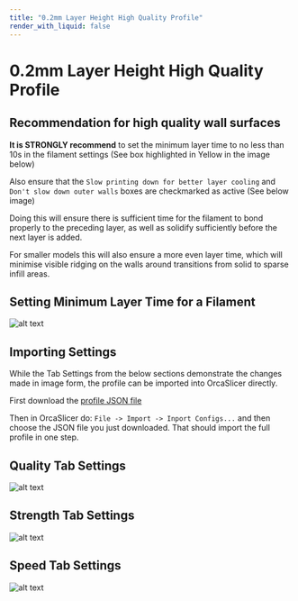 ```yaml
---
title: "0.2mm Layer Height High Quality Profile"
render_with_liquid: false
---
```





# 0.2mm Layer Height High Quality Profile

## Recommendation for high quality wall surfaces

**It is STRONGLY recommend** to set the minimum layer time to no less than 10s in the filament settings (See box highlighted in Yellow in the image below)

Also ensure that the `Slow printing down for better layer cooling` and `Don't slow down outer walls` boxes are checkmarked as active (See below image)

Doing this will ensure there is sufficient time for the filament to bond properly to the preceding layer, as well as solidify sufficiently before the next layer is added.

For smaller models this will also ensure a more even layer time, which will minimise visible ridging on the walls around transitions from solid to sparse infill areas.

## Setting Minimum Layer Time for a Filament
![alt text](https://github.com/qidi-community/Plus4-Wiki/blob/main/content/orca-slicer-settings/Print_Profiles/High-Quality-0.2/Min-Layer-Time.png "Minimum Layer Time")

## Importing Settings

While the Tab Settings from the below sections demonstrate the changes made in image form, the profile can be imported into OrcaSlicer directly.

First download the [profile JSON file](https://raw.githubusercontent.com/qidi-community/Plus4-Wiki/refs/heads/main/content/orca-slicer-settings/Print_Profiles/High-Quality-0.2/0.20mm%20-%20High%20Quality%20-%20QDN040.json)

Then in OrcaSlicer do: `File -> Import -> Inport Configs...` and then choose the JSON file you just downloaded.  That should import the full profile in one step.

## Quality Tab Settings

![alt text](https://github.com/qidi-community/Plus4-Wiki/blob/main/content/orca-slicer-settings/Print_Profiles/High-Quality-0.2/Quality.png "Quality Tab Settings")

## Strength Tab Settings

![alt text](https://github.com/qidi-community/Plus4-Wiki/blob/main/content/orca-slicer-settings/Print_Profiles/High-Quality-0.2/Strength.png "Strength Tab Settings")

## Speed Tab Settings

![alt text](https://github.com/qidi-community/Plus4-Wiki/blob/main/content/orca-slicer-settings/Print_Profiles/High-Quality-0.2/Speed.png "Speed Tab Settings")

